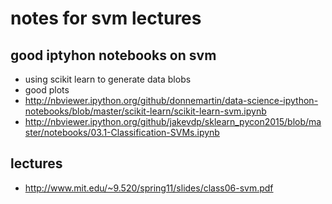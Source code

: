 # notes for svm lectures

## good iptyhon notebooks on svm
- using scikit learn to generate data blobs
- good plots
- http://nbviewer.ipython.org/github/donnemartin/data-science-ipython-notebooks/blob/master/scikit-learn/scikit-learn-svm.ipynb
- http://nbviewer.ipython.org/github/jakevdp/sklearn_pycon2015/blob/master/notebooks/03.1-Classification-SVMs.ipynb

## lectures
- http://www.mit.edu/~9.520/spring11/slides/class06-svm.pdf
